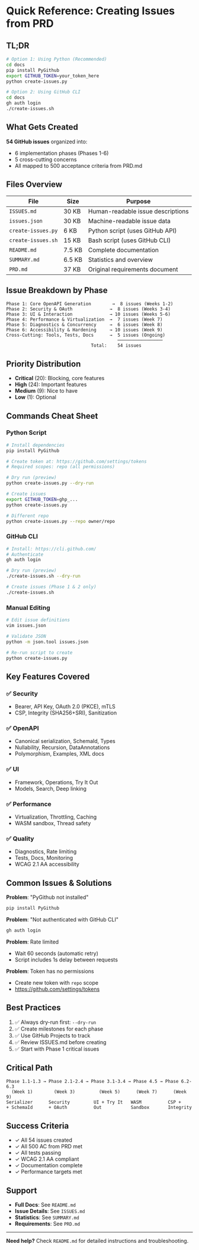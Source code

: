 # Quick Reference: Creating Issues from PRD

## TL;DR

```bash
# Option 1: Using Python (Recommended)
cd docs
pip install PyGithub
export GITHUB_TOKEN=your_token_here
python create-issues.py

# Option 2: Using GitHub CLI
cd docs
gh auth login
./create-issues.sh
```

## What Gets Created

**54 GitHub issues** organized into:
- 6 implementation phases (Phases 1-6)
- 5 cross-cutting concerns
- All mapped to 500 acceptance criteria from PRD.md

## Files Overview

| File | Size | Purpose |
|------|------|---------|
| `ISSUES.md` | 30 KB | Human-readable issue descriptions |
| `issues.json` | 30 KB | Machine-readable issue data |
| `create-issues.py` | 6 KB | Python script (uses GitHub API) |
| `create-issues.sh` | 15 KB | Bash script (uses GitHub CLI) |
| `README.md` | 7.5 KB | Complete documentation |
| `SUMMARY.md` | 6.5 KB | Statistics and overview |
| `PRD.md` | 37 KB | Original requirements document |

## Issue Breakdown by Phase

```
Phase 1: Core OpenAPI Generation        →  8 issues (Weeks 1-2)
Phase 2: Security & OAuth              →  8 issues (Weeks 3-4)
Phase 3: UI & Interaction              → 10 issues (Weeks 5-6)
Phase 4: Performance & Virtualization  →  7 issues (Week 7)
Phase 5: Diagnostics & Concurrency     →  6 issues (Week 8)
Phase 6: Accessibility & Hardening     → 10 issues (Week 9)
Cross-Cutting: Tools, Tests, Docs      →  5 issues (Ongoing)
                                          ─────────────────
                                Total:    54 issues
```

## Priority Distribution

- **Critical** (20): Blocking, core features
- **High** (24): Important features
- **Medium** (9): Nice to have
- **Low** (1): Optional

## Commands Cheat Sheet

### Python Script
```bash
# Install dependencies
pip install PyGithub

# Create token at: https://github.com/settings/tokens
# Required scopes: repo (all permissions)

# Dry run (preview)
python create-issues.py --dry-run

# Create issues
export GITHUB_TOKEN=ghp_...
python create-issues.py

# Different repo
python create-issues.py --repo owner/repo
```

### GitHub CLI
```bash
# Install: https://cli.github.com/
# Authenticate
gh auth login

# Dry run (preview)
./create-issues.sh --dry-run

# Create issues (Phase 1 & 2 only)
./create-issues.sh
```

### Manual Editing
```bash
# Edit issue definitions
vim issues.json

# Validate JSON
python -m json.tool issues.json

# Re-run script to create
python create-issues.py
```

## Key Features Covered

### ✅ Security
- Bearer, API Key, OAuth 2.0 (PKCE), mTLS
- CSP, Integrity (SHA256+SRI), Sanitization

### ✅ OpenAPI
- Canonical serialization, SchemaId, Types
- Nullability, Recursion, DataAnnotations
- Polymorphism, Examples, XML docs

### ✅ UI
- Framework, Operations, Try It Out
- Models, Search, Deep linking

### ✅ Performance
- Virtualization, Throttling, Caching
- WASM sandbox, Thread safety

### ✅ Quality
- Diagnostics, Rate limiting
- Tests, Docs, Monitoring
- WCAG 2.1 AA accessibility

## Common Issues & Solutions

**Problem**: "PyGithub not installed"
```bash
pip install PyGithub
```

**Problem**: "Not authenticated with GitHub CLI"
```bash
gh auth login
```

**Problem**: Rate limited
- Wait 60 seconds (automatic retry)
- Script includes 1s delay between requests

**Problem**: Token has no permissions
- Create new token with `repo` scope
- https://github.com/settings/tokens

## Best Practices

1. ✅ Always dry-run first: `--dry-run`
2. ✅ Create milestones for each phase
3. ✅ Use GitHub Projects to track
4. ✅ Review ISSUES.md before creating
5. ✅ Start with Phase 1 critical issues

## Critical Path

```
Phase 1.1-1.3 → Phase 2.1-2.4 → Phase 3.1-3.4 → Phase 4.5 → Phase 6.2-6.3
  (Week 1)        (Week 3)         (Week 5)      (Week 7)      (Week 9)
Serializer      Security         UI + Try It   WASM          CSP +
+ SchemaId      + OAuth          Out           Sandbox       Integrity
```

## Success Criteria

- ✓ All 54 issues created
- ✓ All 500 AC from PRD met
- ✓ All tests passing
- ✓ WCAG 2.1 AA compliant
- ✓ Documentation complete
- ✓ Performance targets met

## Support

- **Full Docs**: See `README.md`
- **Issue Details**: See `ISSUES.md`
- **Statistics**: See `SUMMARY.md`
- **Requirements**: See `PRD.md`

---

**Need help?** Check `README.md` for detailed instructions and troubleshooting.
